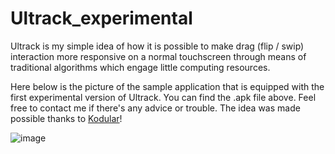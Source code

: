 # Ultrack_experimental
Ultrack is my simple idea of how it is possible to make drag (flip / swip) interaction more responsive on a normal touchscreen through means of traditional algorithms which engage little computing resources.

Here below is the picture of the sample application that is equipped with the first experimental version of Ultrack. You can find the .apk file above. Feel free to contact me if there's any advice or trouble. The idea was made possible thanks to [Kodular](www.kodular.io)!

![image](https://user-images.githubusercontent.com/20149275/188551510-60f7709c-eff1-4724-a355-ab745c6c0f93.png)
